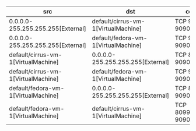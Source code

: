 | src | dst | conn | network | 
|-----|-----|------|------|
| 0.0.0.0-255.255.255.255[External] | default/cirrus-vm-1[VirtualMachine] | TCP 9001-9090 | pod_network | 
| 0.0.0.0-255.255.255.255[External] | default/fedora-vm-1[VirtualMachine] | TCP 9001-9090 | pod_network | 
| default/cirrus-vm-1[VirtualMachine] | 0.0.0.0-255.255.255.255[External] | TCP 8080-9090 | pod_network | 
| default/cirrus-vm-1[VirtualMachine] | default/fedora-vm-1[VirtualMachine] | TCP 9001-9090 | pod_network | 
| default/fedora-vm-1[VirtualMachine] | 0.0.0.0-255.255.255.255[External] | TCP 8080-9090 | pod_network | 
| default/fedora-vm-1[VirtualMachine] | default/cirrus-vm-1[VirtualMachine] | TCP 8099,9001-9090 | pod_network | 
